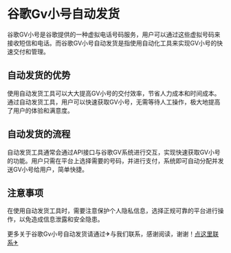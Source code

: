 # 谷歌Gv小号自动发货

谷歌GV小号是谷歌提供的一种虚拟电话号码服务，用户可以通过这些虚拟号码来接收短信和电话。而谷歌GV小号自动发货是指使用自动化工具来实现GV小号的快速交付和管理。

## 自动发货的优势

使用自动发货工具可以大大提高GV小号的交付效率，节省人力成本和时间成本。通过自动发货工具，用户可以快速获取GV小号，无需等待人工操作，极大地提高了用户的体验和满意度。

## 自动发货的流程

自动发货工具通常会通过API接口与谷歌GV系统进行交互，实现快速获取GV小号的功能。用户只需在平台上选择需要的号码，并进行支付，系统即可自动分配并发送GV小号给用户，简单快捷。

## 注意事项

在使用自动发货工具时，需要注意保护个人隐私信息，选择正规可靠的平台进行操作，以免造成信息泄露和安全隐患。

更多关于谷歌Gv小号自动发货请通过✈与我们联系，感谢阅读，谢谢！[点这里联系✈](https://w.k02.cc)